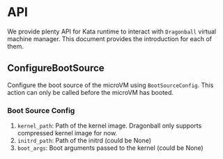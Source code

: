 # API

We provide plenty API for Kata runtime to interact with `Dragonball` virtual machine manager.
This document provides the introduction for each of them.

## ConfigureBootSource
Configure the boot source of the microVM using `BootSourceConfig`. This action can only be called before the microVM has booted.

### Boot Source Config
1. `kernel_path`: Path of the kernel image. Dragonball only supports compressed kernel image for now.
2. `initrd_path`: Path of the initrd (could be None)
3. `boot_args`: Boot arguments passed to the kernel (could be None)

